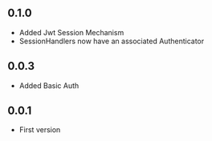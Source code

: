 ## 0.1.0

* Added Jwt Session Mechanism
* SessionHandlers now have an associated Authenticator

## 0.0.3

* Added Basic Auth
 
## 0.0.1

* First version 
